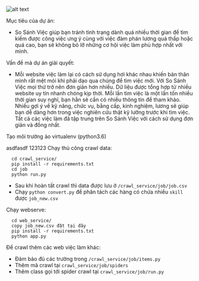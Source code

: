 ![alt text](https://github.com/dactoankmapydev/sosanhvieclam/blob/master/image/ssv.png)

Mục tiêu của dự án:

- So Sánh Việc giúp bạn tránh tình trạng dành quá nhiều thời gian để tìm kiếm được công việc ưng ý cùng với việc đàm phán lương quá thấp hoặc quá cao, bạn sẽ không bỏ lỡ những cơ hội việc làm phù hợp nhất với mình.


Vấn đề mà dự án giải quyết:

- Mỗi website việc làm lại có cách sử dụng hơi khác nhau khiến bản thân mình rất mệt mỏi khi phải dạo qua chúng để tìm việc mới. Với So Sánh Việc mọi thứ trở nên đơn giản hơn nhiều. Dữ liệu được tổng hợp từ nhiều website uy tín nhanh chóng kịp thời. Mỗi lần tìm việc là một lần tốn nhiều thời gian suy nghĩ, bạn hẳn sẽ cần có nhiều thông tin để tham khảo. Nhiều gợi ý về kỹ năng, chức vụ, bằng cấp, kinh nghiệm, lương sẽ giúp bạn dễ dàng hơn trong việc nghiên cứu thật kỹ lưỡng trước khi tìm việc. Tất cả các việc làm đã tập trung trên So Sánh Việc với cách sử dụng đơn giản và đồng nhất.


Tạo môi trường ảo virtualenv (python3.6)

asdfasdf
123123
Chạy thủ công crawl data:
```
  cd crawl_service/
  pip install -r requirements.txt
  cd job
  python run.py
```
- Sau khi hoàn tất crawl thì data được lưu ở `/crawl_service/job/job.csv`
- Chạy `python convert.py` để phân tách các hàng có chứa nhiều `skill` được `job_new.csv`

Chạy webserve:
 
```
  cd web_service/
  copy job_new.csv đặt tại đây
  pip install -r requirements.txt
  python app.py
```

Để  crawl thêm các web việc làm khác:

- Đảm bảo đủ các trường trong `/crawl_service/job/items.py`
- Thêm mã crawl tại `crawl_service/job/spiders`
- Thêm class gọi tới spider crawl tại `crawl_service/job/run.py`
  

